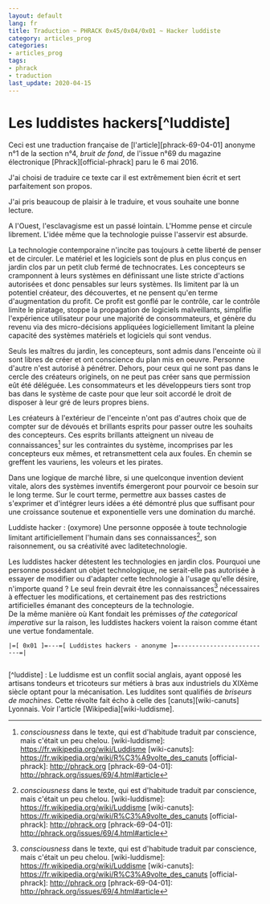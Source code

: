 ```yaml
---
layout: default
lang: fr
title: Traduction ~ PHRACK 0x45/0x04/0x01 ~ Hacker luddiste
category: articles_prog
categories:
- articles_prog
tags:
- phrack
- traduction
last_update: 2020-04-15
---
```


# Les luddistes hackers[^luddiste]

Ceci est une traduction française de [l'article][phrack-69-04-01] anonyme n°1 de la section n°4, _bruit de fond_, de l'issue n°69 du magazine électronique [Phrack][official-phrack] paru le 6 mai 2016.

J'ai choisi de traduire ce texte car il est extrêmement
bien écrit et sert parfaitement son propos. 

J'ai pris beaucoup de plaisir à le traduire,
et vous souhaite une bonne lecture.


A l'Ouest, l'esclavagisme est un passé lointain. L'Homme
pense et circule librement. L'idée même que la technologie 
puisse l'asservir est absurde.

La technologie contemporaine n'incite pas toujours à cette
liberté de penser et de circuler. Le matériel et les logiciels
sont de plus en plus conçus en jardin clos par un petit club
fermé de technocrates. Les concepteurs se cramponnent à 
leurs systèmes en définissant une liste stricte d'actions
autorisées et donc pensables sur leurs systèmes. Ils limitent
par là un potentiel créateur, des découvertes, et ne pensent
qu'en terme d'augmentation du profit. Ce profit est gonflé
par le contrôle, car le contrôle limite le piratage, stoppe
la propagation de logiciels malveillants, simplifie l'expérience
utilisateur pour une majorité de consommateurs, et génère 
du revenu via des micro-décisions appliquées logiciellement
limitant la pleine capacité des systèmes matériels et
logiciels qui sont vendus.
  
Seuls les maîtres du jardin, les concepteurs, sont admis
dans l'enceinte où il sont libres de créer et ont conscience
du plan mis en oeuvre. Personne d'autre n'est autorisé à 
pénétrer. Dehors, pour ceux qui ne sont pas dans le 
cercle des créateurs originels, on ne peut pas créer sans
que permission eût été déléguée. Les consommateurs et les
développeurs tiers sont trop bas dans le système de caste
pour que leur soit accordé le droit de disposer à leur gré
de leurs propres biens.

Les créateurs à l'extérieur de l'enceinte n'ont pas d'autres
choix que de compter sur de dévoués et brillants esprits
pour passer outre les souhaits des concepteurs. Ces esprits
brillants atteignent un niveau de connaissances[^consciousness] sur les 
contraintes du système, incomprises par les concepteurs
eux mêmes, et retransmettent cela aux foules. En chemin
se greffent les vauriens, les voleurs et les pirates.

Dans une logique de marché libre, 
si une quelconque invention devient vitale, alors des systèmes
inventifs émergeront pour pourvoir ce besoin sur le long terme.
Sur le court terme, permettre aux basses castes de s'exprimer et 
d'intégrer leurs idées a été démontré plus que suffisant
pour une croissance soutenue et exponentielle vers 
une domination du marché.

Luddiste hacker : (oxymore) Une personne opposée à toute
technologie limitant artificiellement l'humain dans ses 
connaissances[^consciousness], son raisonnement, ou sa 
créativité avec laditetechnologie.

Les luddistes hacker détestent les technologies en jardin
clos. Pourquoi une personne possédant un objet technologique,
ne serait-elle pas autorisée à essayer de modifier ou d'adapter 
cette technologie à l'usage qu'elle désire, n'importe quand ?
Le seul frein devrait être les connaissances[^consciousness] 
nécessaires à effectuer les modifications, et certainement
pas des restrictions artificielles émanant des concepteurs
de la technologie.  
De la même manière où Kant fondait les prémisses 
_of the categorical imperative_ sur la raison, les luddistes
hackers voient la raison comme étant une vertue fondamentale.
   

```
|=[ 0x01 ]=---=[ Luddistes hackers - anonyme ]=--------------------------=|


```


[^luddiste] : Le luddisme est un conflit social anglais, 
ayant opposé les artisans tondeurs et tricoteurs sur métiers à bras
aux industriels du XIXème siècle optant pour la mécanisation.
Les luddites sont qualifiés de _briseurs de machines_.
Cette révolte fait écho à celle des [canuts][wiki-canuts] Lyonnais.
Voir l'article [Wikipedia][wiki-luddisme].
[^consciousness]: _consciousness_ dans le texte, qui est d'habitude
traduit par conscience, mais c'était un peu chelou.
[wiki-luddisme]: https://fr.wikipedia.org/wiki/Luddisme
[wiki-canuts]: https://fr.wikipedia.org/wiki/R%C3%A9volte_des_canuts
[official-phrack]: http://phrack.org
[phrack-69-04-01]: http://phrack.org/issues/69/4.html#article